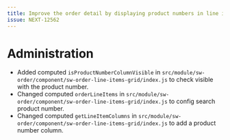 ```yaml
---
title: Improve the order detail by displaying product numbers in line items
issue: NEXT-12562
---
```

# Administration
* Added computed `isProductNumberColumnVisible` in `src/module/sw-order/component/sw-order-line-items-grid/index.js` to check visible with the product number.
* Changed computed `orderLineItems` in `src/module/sw-order/component/sw-order-line-items-grid/index.js` to config search product number.
* Changed computed `getLineItemColumns` in `src/module/sw-order/component/sw-order-line-items-grid/index.js` to add a product number column.
